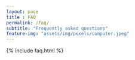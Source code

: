 ```yaml
--- 
layout: page
title : FAQ
permalink: /faq/
subtitle: "Frequently asked questions" 
feature-img: "assets/img/pexels/computer.jpeg"
---
```


{% include faq.html %}